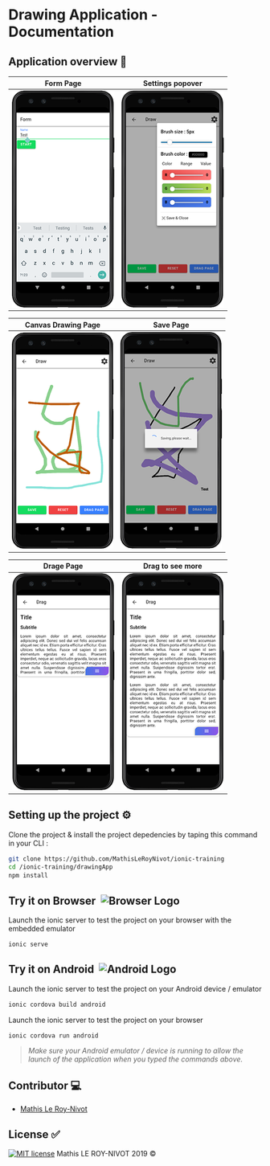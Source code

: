 # Drawing Application - Documentation

## Application overview :iphone:

<center>
 
Form Page             |  Settings popover
:-------------------------:|:-------------------------:
![Form](docs/img/form.png)  |  ![Settings](docs/img/settings.png)

Canvas Drawing Page              |  Save Page
:-------------------------:|:-------------------------:
![Canvas](docs/img/canvas.png)  |  ![Save](docs/img/saving.png)

Drage Page             |  Drag to see more
:-------------------------:|:-------------------------:
![Drag](docs/img/drag.png)  |  ![Drag more](docs/img/drag-more.png)

</center>

## Setting up the project :gear:

Clone the project & install the project depedencies by taping this command in your CLI :
```bash
git clone https://github.com/MathisLeRoyNivot/ionic-training
cd /ionic-training/drawingApp
npm install
```

## Try it on Browser &nbsp;<img src="https://cdn.pixabay.com/photo/2016/08/31/00/44/www-1632431_960_720.png" height="35px" alt="Browser Logo">

Launch the ionic server to test the project on your browser with the embedded emulator
```bash
ionic serve
```

## Try it on Android &nbsp;<img src="http://aux.iconspalace.com/uploads/google-android-icon-256.png" height="35px" alt="Android Logo">
Launch the ionic server to test the project on your Android device / emulator
```bash
ionic cordova build android
```
Launch the ionic server to test the project on your browser
```bash
ionic cordova run android
```

> *Make sure your Android emulator / device is running to allow the launch of the application when you typed the commands above.*

## Contributor :computer:
- [Mathis Le Roy-Nivot](https://github.com/MathisLeRoyNivot "Go to @MathisLeRoyNivot's Github")

## License :white_check_mark:
[![MIT license](https://img.shields.io/badge/License-MIT-blue.svg)](https://github.com/MathisLeRoyNivot/ionic-training/blob/master/LICENSE) Mathis LE ROY-NIVOT 2019 ©